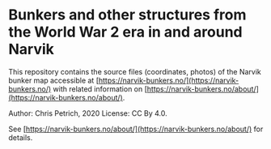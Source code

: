 # Bunkers and other structures from the World War 2 era in and around Narvik

This repository contains the source files (coordinates, photos) of the Narvik bunker map accessible at
[https://narvik-bunkers.no/](https://narvik-bunkers.no/) with related information on [https://narvik-bunkers.no/about/](https://narvik-bunkers.no/about/).

Author: Chris Petrich, 2020
License: CC By 4.0.

See [https://narvik-bunkers.no/about/](https://narvik-bunkers.no/about/) for details.
